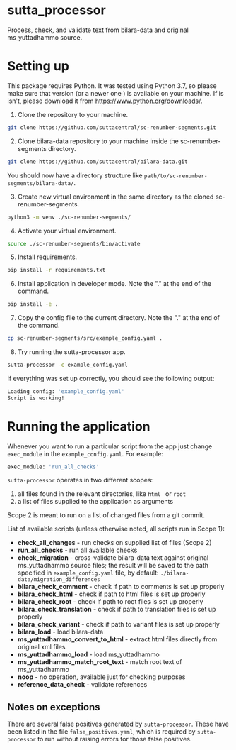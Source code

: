 # sutta_processor

Process, check, and validate text from bilara-data and original ms_yuttadhammo source.

# Setting up

This package requires Python. It was tested using Python 3.7, so please make sure that version (or a newer one ) is available on your machine. If is isn't, please download it from https://www.python.org/downloads/.

1. Clone the repository to your machine.

```bash
git clone https://github.com/suttacentral/sc-renumber-segments.git
```

2. Clone bilara-data repository to your machine inside the sc-renumber-segments directory.

```bash
git clone https://github.com/suttacentral/bilara-data.git
```

You should now have a directory structure like `path/to/sc-renumber-segments/bilara-data/`.

3. Create new virtual environment in the same directory as the cloned sc-renumber-segments.

```bash
python3 -m venv ./sc-renumber-segments/
```

4. Activate your virtual environment.

```bash
source ./sc-renumber-segments/bin/activate
```

5. Install requirements.

```bash
pip install -r requirements.txt
```

6. Install application in developer mode. Note the "." at the end of the command.

```bash
pip install -e .
```

7. Copy the config file to the current directory. Note the "." at the end of the command.

```bash
cp sc-renumber-segments/src/example_config.yaml .
```

8. Try running the sutta-processor app.

```bash
sutta-processor -c example_config.yaml
```

If everything was set up correctly, you should see the following output:

```bash
Loading config: 'example_config.yaml'
Script is working!
```
# Running the application

Whenever you want to run a particular script from the app just change `exec_module` in the `example_config.yaml`. For example:

```bash
exec_module: 'run_all_checks'
```

`sutta-processor` operates in two different scopes:
1. all files found in the relevant directories, like `html ` or `root`
2. a list of files supplied to the application as arguments

Scope 2 is meant to run on a list of changed files from a git commit.

List of available scripts (unless otherwise noted, all scripts run in Scope 1):

- **check_all_changes** - run checks on supplied list of files (Scope 2)
- **run_all_checks** - run all available checks
- **check_migration** - cross-validate bilara-data text against original ms_yuttadhammo source files; the result will be saved to the path specified in `example_config.yaml` file, by default: `./bilara-data/migration_differences`
- **bilara_check_comment** - check if path to comments is set up properly
- **bilara_check_html** - check if path to html files is set up properly
- **bilara_check_root** - check if path to root files is set up properly
- **bilara_check_translation** - check if path to translation files is set up properly
- **bilara_check_variant** - check if path to variant files is set up properly
- **bilara_load** - load bilara-data
- **ms_yuttadhammo_convert_to_html** - extract html files directly from original xml files
- **ms_yuttadhammo_load** - load ms_yuttadhammo
- **ms_yuttadhammo_match_root_text** - match root text of ms_yuttadhammo
- **noop** - no operation, available just for checking purposes
- **reference_data_check** - validate references

## Notes on exceptions

There are several false positives generated by `sutta-processor`.  These have been listed in the file `false_positives.yaml`, which is required by `sutta-processor` to run without raising errors for those false positives. 
